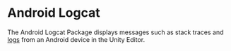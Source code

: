 # Android Logcat

The Android Logcat Package displays messages such as stack traces and [logs](https://docs.unity3d.com/ScriptReference/Debug.Log.html) from an Android device in the Unity Editor.
